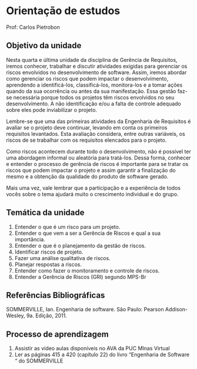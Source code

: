 # Orientação de estudos

Prof: Carlos Pietrobon

## Objetivo da unidade

Nesta quarta e última unidade da disciplina de Gerência de Requisitos, iremos conhecer, trabalhar e discutir atividades exigidas para gerenciar os riscos envolvidos no desenvolvimento de software. Assim, iremos abordar como gerenciar os riscos que podem impactar o desenvolvimento, aprendendo a identificá-los, classificá-los, monitora-los e a tomar ações quando da sua ocorrência ou antes da sua manifestação. Essa gestão faz-se necessária porque todos os projetos têm riscos envolvidos no seu desenvolvimento. A não identificação e/ou a falta de controle adequado sobre eles pode inviabilizar o projeto.

Lembre-se que uma das primeiras atividades da Engenharia de Requisitos é avaliar  se o projeto deve continuar, levando em conta os primeiros requisitos levantados. Esta avaliação considera, entre outras variáveis, os riscos  de se trabalhar com os requisitos elencados para o projeto.

Como riscos acontecem durante todo o desenvolvimento, não é possível ter uma abordagem informal ou aleatória para tratá-los. Dessa forma, conhecer e entender o processo de gerência de riscos é importante para se tratar os riscos que podem impactar o projeto e assim garantir a finalização do mesmo e a obtenção da qualidade do produto de software gerado.

Mais uma vez, vale lembrar que a participação e a experiência de todos vocês sobre o tema ajudará muito o crescimento individual e do grupo. 

## Temática da unidade

1. Entender o que é um risco para um projeto.
2. Entender o que vem a ser a Gerência de Riscos e qual a sua importância.
3. Entender o que é o planejamento da gestão de riscos.
4. Identificar riscos de projeto.
5. Fazer uma análise qualitativa de riscos.
6. Planejar respostas a riscos.
7. Entender como fazer o monitoramento e controle de riscos.
8. Entender a Gerência de Riscos (GRI) segundo MPS-Br


## Referências Bibliográficas

SOMMERVILLE, Ian. Engenharia de software. São Paulo: Pearson Addison-Wesley, 9a. Edição, 2011.

## Processo de aprendizagem

1. Assistir as vídeo aulas disponíveis no AVA da PUC MInas Virtual
2. Ler as páginas 415 a 420 (capítulo 22) do livro “Engenharia de Software “ do SOMMERVILLE
